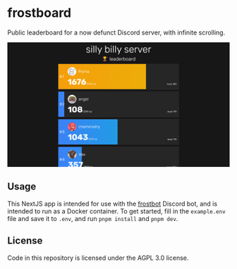 # frostboard

Public leaderboard for a now defunct Discord server, with infinite scrolling.

![leaderboard.png](assets/leaderboard.png)

## Usage

This NextJS app is intended for use with the
[frostbot](https://github.com/Jochem-W/frostbot) Discord bot, and is intended to
run as a Docker container. To get started, fill in the `example.env` file and
save it to `.env`, and run `pnpm install` and `pnpm dev`.

## License

Code in this repository is licensed under the AGPL 3.0 license.
